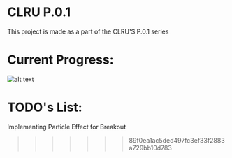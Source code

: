 # CLRU P.0.1
This project is made as a part of the CLRU'S P.0.1 series

# Current Progress:
![alt text](https://github.com/thaibui2308/p01/tree/main/breakout/img/breakout.png?raw=true)

# TODO's List:
Implementing Particle Effect for Breakout
>>>>>>> 89f0ea1ac5ded497fc3ef33f2883a729bb10d783
